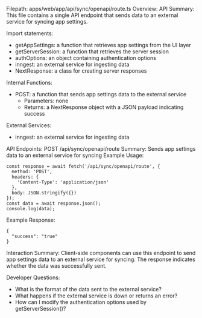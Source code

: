Filepath: apps/web/app/api/sync/openapi/route.ts
Overview: API Summary:
This file contains a single API endpoint that sends data to an external service for syncing app settings.

Import statements:
- getAppSettings: a function that retrieves app settings from the UI layer
- getServerSession: a function that retrieves the server session
- authOptions: an object containing authentication options
- inngest: an external service for ingesting data
- NextResponse: a class for creating server responses

Internal Functions:
- POST: a function that sends app settings data to the external service
  - Parameters: none
  - Returns: a NextResponse object with a JSON payload indicating success

External Services:
- inngest: an external service for ingesting data

API Endpoints:
POST /api/sync/openapi/route
Summary: Sends app settings data to an external service for syncing
Example Usage:
```
const response = await fetch('/api/sync/openapi/route', {
  method: 'POST',
  headers: {
    'Content-Type': 'application/json'
  },
  body: JSON.stringify({})
});
const data = await response.json();
console.log(data);
```

Example Response:
```
{
  "success": "true"
}
```

Interaction Summary:
Client-side components can use this endpoint to send app settings data to an external service for syncing. The response indicates whether the data was successfully sent.

Developer Questions:
- What is the format of the data sent to the external service?
- What happens if the external service is down or returns an error?
- How can I modify the authentication options used by getServerSession()?

